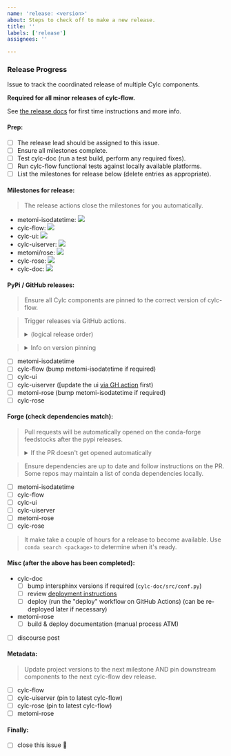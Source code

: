 ```yaml
---
name: 'release: <version>'
about: Steps to check off to make a new release.
title: ''
labels: ['release']
assignees: ''

---
```


### Release Progress

Issue to track the coordinated release of multiple Cylc components.

**Required for all minor releases of cylc-flow.**

See [the release docs](https://github.com/cylc/cylc-admin/blob/master/docs/howto/create-a-release.md) for first time instructions and more info.

#### Prep:

* [ ] The release lead should be assigned to this issue.
* [ ] Ensure all milestones complete.
* [ ] Test cylc-doc (run a test build, perform any required fixes).
* [ ] Run cylc-flow functional tests against locally available platforms.
* [ ] List the milestones for release below (delete entries as appropriate).

#### Milestones for release:

> The release actions close the milestones for you automatically.

<!--
    Replace `<number>` with the milestone for each package to release.
    Delete lines as appropriate.
    (you can get the milestone number from the milestone URL)
-->

- metomi-isodatetime: [![](
  https://img.shields.io/github/milestones/issues-open/metomi/isodatetime/<number>)](
  https://github.com/metomi/isodatetime/milestone/<number>)
- cylc-flow: [![](
  https://img.shields.io/github/milestones/issues-open/cylc/cylc-flow/<number>)](
  https://github.com/cylc/cylc-flow/milestone/<number>)
- cylc-ui: [![](
  https://img.shields.io/github/milestones/issues-open/cylc/cylc-ui/<number>)](
  https://github.com/cylc/cylc-ui/milestone/<number>)
- cylc-uiserver: [![](
  https://img.shields.io/github/milestones/issues-open/cylc/cylc-uiserver/<number>)](
  https://github.com/cylc/cylc-uiserver/milestone/<number>)
- metomi/rose: [![](
  https://img.shields.io/github/milestones/issues-open/metomi/rose/<number>)](
  https://github.com/metomi/rose/milestone/<number>)
- cylc-rose: [![](
  https://img.shields.io/github/milestones/issues-open/cylc/cylc-rose/<number>)](
  https://github.com/cylc/cylc-rose/milestone/<number>)
- cylc-doc: [![](
  https://img.shields.io/github/milestones/issues-open/cylc/cylc-doc/<number>)](
  https://github.com/cylc/cylc-doc/milestone/<number>)

#### PyPi / GitHub releases:

> Ensure all Cylc components are pinned to the correct version of cylc-flow.

> Trigger releases via GitHub actions.
>
> <details>
>   <summary>(logical release order)</summary>
> <pre>R1 = """
>    cylc_flow & metomi_rose => cylc_rose
>    cylc_flow & cylc_ui => cylc_uis
> """</pre>
> </details>

> <details>
>   <summary>Info on version pinning</summary>
>   <br />
>   Cylc plugins (i.e. cylc-rose and cylc-uiserver) are "pinned" to the minor version
>   of cylc-flow. E.G. if the cylc-flow version is 8.1.2 the plugins should be pinned to 8.1.
>   <br /><br />
>   <a href="https://github.com/cylc/cylc-admin/issues/130">More Information</a>
> </details>

* [ ] metomi-isodatetime
* [ ] cylc-flow (bump metomi-isodatetime if required)
* [ ] cylc-ui
* [ ] cylc-uiserver ([update the ui [via GH action](https://github.com/cylc/cylc-uiserver/actions/workflows/update_ui.yml) first)
* [ ] metomi-rose (bump metomi-isodatetime if required)
* [ ] cylc-rose

#### Forge (check dependencies match):

> Pull requests will be automatically opened on the conda-forge feedstocks
> after the pypi releases.
>
> <details>
>   <summary>If the PR doesn't get opened automatically</summary>
>   <br />Create a new branch, change the version, reset the build number and
>   update the hash from the PyPi website.
>   <br />Finally trigger a rerender in a comment.
> </details>

> Ensure dependencies are up to date and follow instructions on the PR. Some
> repos may maintain a list of conda dependencies locally.

* [ ] metomi-isodatetime
* [ ] cylc-flow
* [ ] cylc-ui
* [ ] cylc-uiserver
* [ ] metomi-rose
* [ ] cylc-rose

> It make take a couple of hours for a release to become available.
> Use `conda search <package>` to determine when it's ready.

#### Misc (after the above has been completed):

* cylc-doc
  * [ ] bump intersphinx versions if required (`cylc-doc/src/conf.py`)
  * [ ] review [deployment instructions](https://github.com/cylc/cylc-doc#deploying)
  * [ ] deploy (run the "deploy" workflow on GitHub Actions) (can be re-deployed later if necessary)
* metomi-rose
  * [ ] build & deploy documentation (manual process ATM)
* [ ] discourse post

#### Metadata:

> Update project versions to the next milestone
> AND pin downstream components to the next cylc-flow dev release.

* [ ] cylc-flow
* [ ] cylc-uiserver (pin to latest cylc-flow)
* [ ] cylc-rose (pin to latest cylc-flow)
* [ ] metomi-rose

#### Finally:

* [ ] close this issue :rocket:
